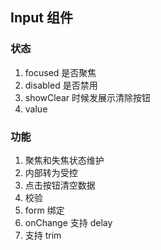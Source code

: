 ## Input 组件

### 状态

1. focused 是否聚焦
2. disabled 是否禁用
3. showClear 时候发展示清除按钮
4. value

### 功能

1. 聚焦和失焦状态维护
2. 内部转为受控
3. 点击按钮清空数据
4. 校验
5. form 绑定
6. onChange 支持 delay
7. 支持 trim

